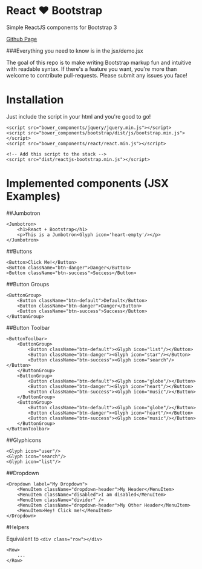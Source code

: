 React :heart: Bootstrap
=================

Simple ReactJS components for Bootstrap 3

[Github Page](http://saada.github.io/reactjs-bootstrap/ "ReactJS-Bootstrap")

###Everything you need to know is in the jsx/demo.jsx

The goal of this repo is to make writing Bootstrap markup fun and intuitive with readable syntax. If there's a feature you want, you're more than welcome to contribute pull-requests. Please submit any issues you face!

# Installation

Just include the script in your html and you're good to go!

	<script src="bower_components/jquery/jquery.min.js"></script>
	<script src="bower_components/bootstrap/dist/js/bootstrap.min.js"></script>
	<script src="bower_components/react/react.min.js"></script>
	
	<!-- Add this script to the stack -->
	<script src="dist/reactjs-bootstrap.min.js"></script>

# Implemented components (JSX Examples)

##Jumbotron

	<Jumbotron>
		<h1>React + Bootstrap</h1>
		<p>This is a Jumbotron<Glyph icon='heart-empty'/></p>
	</Jumbotron>

##Buttons

	<Button>Click Me!</Button>
	<Button className="btn-danger">Danger</Button>
	<Button className="btn-success">Success</Button>

##Button Groups

	<ButtonGroup>
		<Button className="btn-default">Default</Button>
		<Button className="btn-danger">Danger</Button>
		<Button className="btn-success">Success</Button>
	</ButtonGroup>

##Button Toolbar

	<ButtonToolbar>
		<ButtonGroup>
			<Button className="btn-default"><Glyph icon="list"/></Button>
			<Button className="btn-danger"><Glyph icon="star"/></Button>
			<Button className="btn-success"><Glyph icon="search"/></Button>
		</ButtonGroup>
		<ButtonGroup>
			<Button className="btn-default"><Glyph icon="globe"/></Button>
			<Button className="btn-danger"><Glyph icon="heart"/></Button>
			<Button className="btn-success"><Glyph icon="music"/></Button>
		</ButtonGroup>
		<ButtonGroup>
			<Button className="btn-default"><Glyph icon="globe"/></Button>
			<Button className="btn-danger"><Glyph icon="heart"/></Button>
			<Button className="btn-success"><Glyph icon="music"/></Button>
		</ButtonGroup>
	</ButtonToolbar>

##Glyphicons

	<Glyph icon="user"/>
	<Glyph icon="search"/>
	<Glyph icon="list"/>

##Dropdown

	<Dropdown label="My Dropdown">
		<MenuItem className="dropdown-header">My Header</MenuItem>
		<MenuItem className="disabled">I am disabled</MenuItem>
		<MenuItem className="divider" />
		<MenuItem className="dropdown-header">My Other Header</MenuItem>
		<MenuItem>Hey! Click me!</MenuItem>
	</Dropdown>


#Helpers

Equivalent to `<div class="row"></div>`

	<Row>
		...
	</Row>
